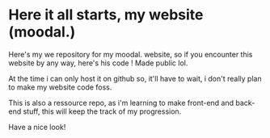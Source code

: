 # Here it all starts, my website (moodal.)

Here's my we repository for my moodal. website, so if you encounter this website by any way, here's his code ! Made public lol.

At the time i can only host it on github so, it'll have to wait, i don't really plan to make my website code foss. 

This is also a ressource repo, as i'm learning to make front-end and back-end stuff, this will keep the track of my progression.

Have a nice look!
